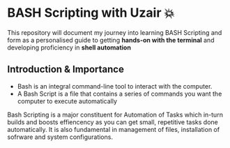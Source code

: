 # BASH Scripting with Uzair 💥

This repository will document my journey into learning BASH Scripting and form as a personalised guide to getting **hands-on with the terminal** and developing proficiency in **shell automation**

## Introduction & Importance

- Bash is an integral command-line tool to interact with the computer.
- A Bash Script is a file that contains a series of commands you want the computer to execute automatically

Bash Scripting is a major constituent for Automation of Tasks which in-turn builds and boosts effiencency as you can get small, repetitive tasks done automatically. 
It is also fundamental in management of files, installation of sofrware and system configurations.
